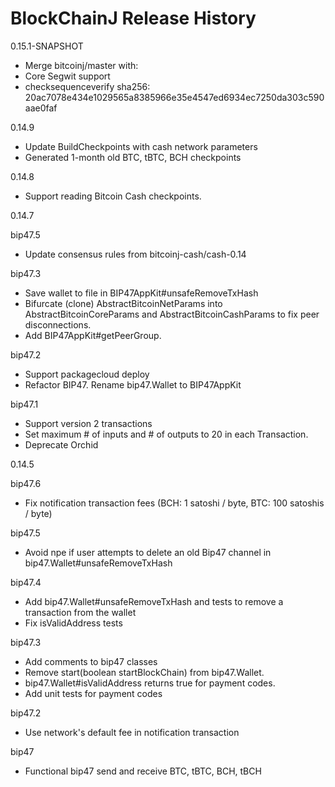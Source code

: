 
# BlockChainJ Release History

0.15.1-SNAPSHOT
 - Merge bitcoinj/master with:
 - Core Segwit support
 - checksequenceverify
sha256: 20ac7078e434e1029565a8385966e35e4547ed6934ec7250da303c590aae0faf

0.14.9
 - Update BuildCheckpoints with cash network parameters
 - Generated 1-month old BTC, tBTC, BCH checkpoints

0.14.8
 - Support reading Bitcoin Cash checkpoints.

0.14.7

bip47.5
 - Update consensus rules from bitcoinj-cash/cash-0.14

bip47.3
 - Save wallet to file in BIP47AppKit#unsafeRemoveTxHash
 - Bifurcate (clone) AbstractBitcoinNetParams into AbstractBitcoinCoreParams and AbstractBitcoinCashParams to fix peer disconnections.
 - Add BIP47AppKit#getPeerGroup.

bip47.2
 - Support packagecloud deploy
 - Refactor BIP47. Rename bip47.Wallet to BIP47AppKit

bip47.1
- Support version 2 transactions
- Set maximum # of inputs and # of outputs to 20 in each Transaction.
- Deprecate Orchid

0.14.5

bip47.6
- Fix notification transaction fees (BCH: 1 satoshi / byte, BTC: 100 satoshis / byte)

bip47.5
- Avoid npe if user attempts to delete an old Bip47 channel in bip47.Wallet#unsafeRemoveTxHash

bip47.4
- Add bip47.Wallet#unsafeRemoveTxHash and tests to remove a transaction from the wallet
- Fix isValidAddress tests

bip47.3
- Add comments to bip47 classes
- Remove start(boolean startBlockChain) from bip47.Wallet.
- bip47.Wallet#isValidAddress returns true for payment codes.
- Add unit tests for payment codes

bip47.2
- Use network's default fee in notification transaction

bip47
- Functional bip47 send and receive BTC, tBTC, BCH, tBCH